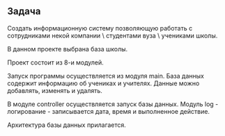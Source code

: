 ## Задача

Создать информационную систему позволяющую работать с сотрудниками некой компании \ студентами вуза \ учениками школы.

В данном проекте выбрана база школы.


Проект состоит из 8-и модулей. 

Запуск программы осуществляется из модуля main. База данных содержит информацию об учениках и учителях. Данные можно добавлять, изменять и удалять. 

В модуле controller осуществляется запуск базы данных. Модуль log - логирование - записывается дата, время и выполненное действие.

Архитектура базы данных прилагается.

